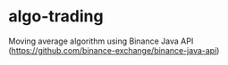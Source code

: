 # algo-trading

Moving average algorithm using Binance Java API (https://github.com/binance-exchange/binance-java-api)
